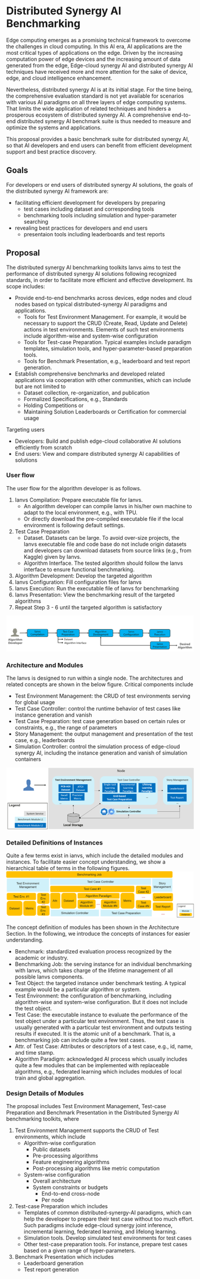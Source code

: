 # Distributed Synergy AI Benchmarking
Edge computing emerges as a promising technical framework to overcome the challenges in cloud computing. In this AI era, AI applications are the most critical types of applications on the edge. Driven by the increasing computation power of edge devices and the increasing amount of data generated from the edge, Edge-cloud synergy AI and distributed synergy AI techniques have received more and more attention for the sake of device, edge, and cloud intelligence enhancement. 

Nevertheless, distributed synergy AI is at its initial stage. For the time being, the comprehensive evaluation standard is not yet available for scenarios with various AI paradigms on all three layers of edge computing systems. That limits the wide application of related techniques and hinders a prosperous ecosystem of distributed synergy AI. A comprehensive end-to-end distributed synergy AI benchmark suite is thus needed to measure and optimize the systems and applications. 

This proposal provides a basic benchmark suite for distributed synergy AI, so that AI developers and end users can benefit from efficient development support and best practice discovery.

## Goals
For developers or end users of distributed synergy AI solutions, the goals of the distributed synergy AI framework are: 
- facilitating efficient development for developers by preparing
    - test cases including dataset and corresponding tools
    - benchmarking tools including simulation and hyper-parameter searching
- revealing best practices for developers and end users
    - presentaion tools including leaderboards and test reports


## Proposal
The distributed synergy AI benchmarking toolkits Ianvs aims to test the performance of distributed synergy AI solutions following recognized standards, in order to facilitate more efficient and effective development. Its scope includes:
- Provide end-to-end benchmarks across devices, edge nodes and cloud nodes based on typical distributed-synergy AI paradigms and applications. 
    - Tools for Test Environment Management. For example, it would be necessary to support the CRUD (Create, Read, Update and Delete) actions in test environments. Elements of such test environments include algorithm-wise and system-wise configuration 
    - Tools for Test-case Preparation. Typical examples include paradigm templates, simulation tools, and hyper-parameter-based preparation tools.
    - Tools for Benchmark Presentation, e.g., leaderboard and test report generation.  
- Establish comprehensive benchmarks and developed related applications via cooperation with other communities, which can include but are not limited to 
    - Dataset collection, re-organization, and publication
    - Formalized Specifications, e.g., Standards 
    - Holding Competitions or
    - Maintaining Solution Leaderboards or Certification for commercial usage 

Targeting users
- Developers: Build and publish edge-cloud collaborative AI solutions efficiently from scratch
- End users: View and compare distributed synergy AI capabilities of solutions

### User flow
The user flow for the algorithm developer is as follows. 
1. Ianvs Compilation: Prepare executable file for Ianvs. 
    - An algorithm developer can compile Ianvs in his/her own machine to adapt to the local environment, e.g., with TPU. 
    - Or directly download the pre-compiled executable file if the local environment is following default settings.
1. Test Case Preparation 
    - Dataset. Datasets can be large. To avoid over-size projects, the Ianvs executable file and code base do not include origin datasets and developers can download datasets from source links (e.g., from Kaggle) given by Ianvs. 
    - Algorithm Interface. The tested algorithm should follow the Ianvs interface to ensure functional benchmarking.
1. Algorithm Development: Develop the targeted algorithm
1. Ianvs Configuration: Fill configuration files for Ianvs
1. Ianvs Execution: Run the executable file of Ianvs for benchmarking
1. Ianvs Presentation: View the benchmarking result of the targeted algorithms
1. Repeat Step 3 - 6 until the targeted algorithm is satisfactory

![](images/user_flow.png)

### Architecture and Modules
The Ianvs is designed to run within a single node. The architectures and related concepts are shown in the below figure. Critical components include
- Test Environment Management: the CRUD of test environments serving for global usage
- Test Case Controller: control the runtime behavior of test cases like instance generation and vanish 
- Test Case Preparation: test case generation based on certain rules or constraints, e.g., the range of parameters 
- Story Management: the output management and presentation of the test case, e.g., leaderboards
- Simulation Controller: control the simulation process of edge-cloud synergy AI, including the instance generation and vanish of simulation containers

![](images/ianvs_arch.png)

### Detailed Definitions of Instances

Quite a few terms exist in ianvs, which include the detailed modules and instances. To facilitate easier concept understanding, we show a hierarchical table of terms in the following figures.  
![](images/ianvs_concept.png)

The concept definition of modules has been shown in the Architecture Section. In the following, we introduce the concepts of instances for easier understanding. 
- Benchmark: standardized evaluation process recognized by the academic or industry.  
- Benchmarking Job: the serving instance for an individual benchmarking with Ianvs, which takes charge of the lifetime management of all possible Ianvs components.
- Test Object: the targeted instance under benchmark testing. A typical example would be a particular algorithm or system. 
- Test Environment: the configuration of benchmarking, including algorithm-wise and system-wise configuration. But it does not include the test object.  
- Test Case: the executable instance to evaluate the performance of the test object under a particular test environment. Thus, the test case is usually generated with a particular test environment and outputs testing results if executed. It is the atomic unit of a benchmark. That is, a benchmarking job can include quite a few test cases.
- Attr. of Test Case: Attributes or descriptors of a test case, e.g., id, name, and time stamp.   
- Algorithm Paradigm: acknowledged AI process which usually includes quite a few modules that can be implemented with replaceable algorithms, e.g., federated learning which includes modules of local train and global aggregation.  


### Design Details of Modules

The proposal includes Test Environment Management, Test-case Preparation and Benchmark Presentation in the Distributed Synergy AI benchmarking toolkits, where
1. Test Environment Management supports the CRUD of Test environments, which include
    - Algorithm-wise configuration
        - Public datasets
        - Pre-processing algorithms
        - Feature engineering algorithms
        - Post-processing algorithms like metric computation
    - System-wise configuration
        - Overall architecture
        - System constraints or budgets
            - End-to-end cross-node 
            - Per node
1. Test-case Preparation which includes
    - Templates of common distributed-synergy-AI paradigms, which can help the developer to prepare their test case without too much effort. Such paradigms include edge-cloud synergy joint inference, incremental learning, federated learning, and lifelong learning. 
    - Simulation tools. Develop simulated test environments for test cases
    - Other test-case preparation tools. For instance, prepare test cases based on a given range of hyper-parameters. 
1. Benchmark Presentation which includes
    - Leaderboard generation
    - Test report generation




